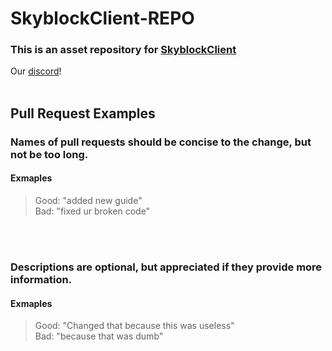 # SkyblockClient-REPO
### This is an asset repository for [SkyblockClient](https://github.com/nacrt/SkyblockClient)
Our [discord](https://discord.gg/VH6fdBYzQQ)!
<br></br>
## Pull Request Examples
### Names of pull requests should be concise to the change, but not be too long.
#### Exmaples
> Good: "added new guide"\
> Bad: "fixed ur broken code"

<br></br>
### Descriptions are optional, but appreciated if they provide more information. 
#### Exmaples
> Good: "Changed that because this was useless"\
> Bad: "because that was dumb"
